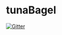 # tunaBagel

[![Gitter](https://badges.gitter.im/Join%20Chat.svg)](https://gitter.im/dovidweisz/tunaBagel?utm_source=badge&utm_medium=badge&utm_campaign=pr-badge&utm_content=badge)
